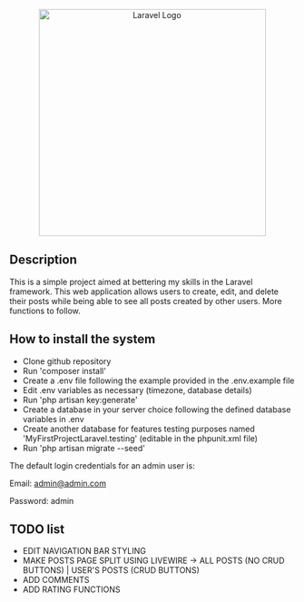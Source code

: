 <p align="center"><a href="https://laravel.com" target="_blank"><img src="https://raw.githubusercontent.com/laravel/art/master/logo-lockup/5%20SVG/2%20CMYK/1%20Full%20Color/laravel-logolockup-cmyk-red.svg" width="400" alt="Laravel Logo"></a></p>

## Description

This is a simple project aimed at bettering my skills in the Laravel framework. This web application allows users to create, edit, and delete their posts while being able to see all posts created by other users. More functions to follow.

## How to install the system

- Clone github repository
- Run 'composer install'
- Create a .env file following the example provided in the .env.example file
- Edit .env variables as necessary (timezone, database details)
- Run 'php artisan key:generate'
- Create a database in your server choice following the defined database variables in .env
- Create another database for features testing purposes named 'MyFirstProjectLaravel.testing' (editable in the phpunit.xml file)
- Run 'php artisan migrate --seed'


The default login credentials for an admin user is:

Email: admin@admin.com

Password: admin

## TODO list
- EDIT NAVIGATION BAR STYLING
- MAKE POSTS PAGE SPLIT USING LIVEWIRE -> ALL POSTS (NO CRUD BUTTONS) | USER'S POSTS (CRUD BUTTONS)
- ADD COMMENTS
- ADD RATING FUNCTIONS
